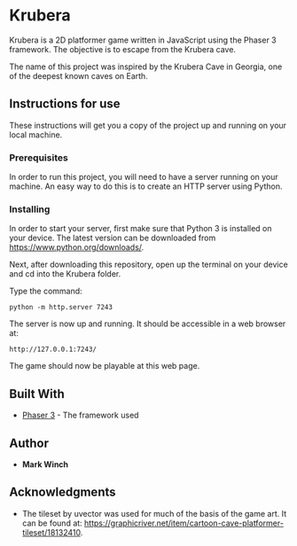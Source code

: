 # Krubera

Krubera is a 2D platformer game written in JavaScript using the Phaser 3 framework. The objective is to escape from the Krubera cave.

The name of this project was inspired by the Krubera Cave in Georgia, one of the deepest known caves on
Earth.

## Instructions for use

These instructions will get you a copy of the project up and running on your local machine.

### Prerequisites

In order to run this project, you will need to have a server running on your machine. An easy way to do this is to create an HTTP server using Python.

### Installing

In order to start your server, first make sure that Python 3 is installed on your device. The latest version can be downloaded from https://www.python.org/downloads/. 

Next, after downloading this repository, open up the terminal on your device and cd into the Krubera folder. 

Type the command: 
```
python -m http.server 7243
```

The server is now up and running. It should be accessible in a web browser at:

```
http://127.0.0.1:7243/
```

The game should now be playable at this web page. 

## Built With

* [Phaser 3](https://photonstorm.github.io/phaser3-docs/) - The framework used

## Author

* **Mark Winch**

## Acknowledgments

* The tileset by uvector was used for much of the basis of the game art. It can be found at: https://graphicriver.net/item/cartoon-cave-platformer-tileset/18132410. 

